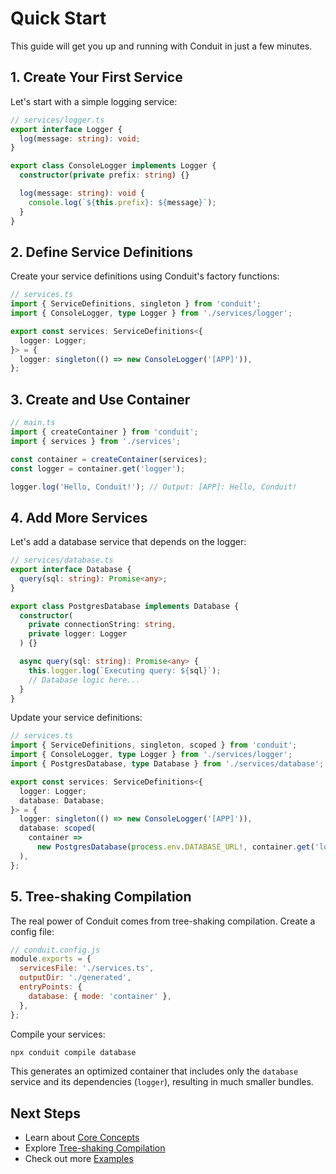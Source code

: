 # Quick Start

This guide will get you up and running with Conduit in just a few minutes.

## 1. Create Your First Service

Let's start with a simple logging service:

```typescript
// services/logger.ts
export interface Logger {
  log(message: string): void;
}

export class ConsoleLogger implements Logger {
  constructor(private prefix: string) {}

  log(message: string): void {
    console.log(`${this.prefix}: ${message}`);
  }
}
```

## 2. Define Service Definitions

Create your service definitions using Conduit's factory functions:

```typescript
// services.ts
import { ServiceDefinitions, singleton } from 'conduit';
import { ConsoleLogger, type Logger } from './services/logger';

export const services: ServiceDefinitions<{
  logger: Logger;
}> = {
  logger: singleton(() => new ConsoleLogger('[APP]')),
};
```

## 3. Create and Use Container

```typescript
// main.ts
import { createContainer } from 'conduit';
import { services } from './services';

const container = createContainer(services);
const logger = container.get('logger');

logger.log('Hello, Conduit!'); // Output: [APP]: Hello, Conduit!
```

## 4. Add More Services

Let's add a database service that depends on the logger:

```typescript
// services/database.ts
export interface Database {
  query(sql: string): Promise<any>;
}

export class PostgresDatabase implements Database {
  constructor(
    private connectionString: string,
    private logger: Logger
  ) {}

  async query(sql: string): Promise<any> {
    this.logger.log(`Executing query: ${sql}`);
    // Database logic here...
  }
}
```

Update your service definitions:

```typescript
// services.ts
import { ServiceDefinitions, singleton, scoped } from 'conduit';
import { ConsoleLogger, type Logger } from './services/logger';
import { PostgresDatabase, type Database } from './services/database';

export const services: ServiceDefinitions<{
  logger: Logger;
  database: Database;
}> = {
  logger: singleton(() => new ConsoleLogger('[APP]')),
  database: scoped(
    container =>
      new PostgresDatabase(process.env.DATABASE_URL!, container.get('logger'))
  ),
};
```

## 5. Tree-shaking Compilation

The real power of Conduit comes from tree-shaking compilation. Create a config file:

```javascript
// conduit.config.js
module.exports = {
  servicesFile: './services.ts',
  outputDir: './generated',
  entryPoints: {
    database: { mode: 'container' },
  },
};
```

Compile your services:

```bash
npx conduit compile database
```

This generates an optimized container that includes only the `database` service and its dependencies (`logger`), resulting in much smaller bundles.

## Next Steps

- Learn about [Core Concepts](/guide/concepts)
- Explore [Tree-shaking Compilation](/guide/compilation)
- Check out more [Examples](/examples/basic)
